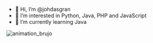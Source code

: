 - 👋 Hi, I’m @johdasgran
- 👀 I’m interested in Python, Java, PHP and JavaScript                                                
- 🌱 I’m currently learning Java

![animation_brujo](https://user-images.githubusercontent.com/69698539/129458846-b7fd25cf-406f-4f15-9d6a-5ab4b52b7a53.gif)



<!---
- 💞️ I’m looking to collaborate on ...
- 📫 How to reach me ...
johdasgran/johdasgran is a ✨ special ✨ repository because its `README.md` (this file) appears on your GitHub profile.
You can click the Preview link to take a look at your changes.
--->
